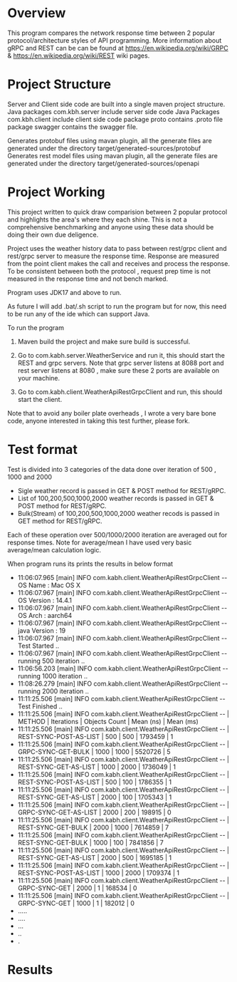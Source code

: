# Overview

This program compares the network response time between 2 popular protocol/architecture styles  of API programming. 
More information about gRPC and REST can be can be found at https://en.wikipedia.org/wiki/GRPC & https://en.wikipedia.org/wiki/REST wiki pages. 


# Project Structure

Server and Client side code are built into a single maven project structure. 
Java packages com.kbh.server include  server side code
Java Packages com.kbh.client include client side code
package proto contains .proto file
package swagger contains the swagger file.

Generates protobuf files using mavan plugin, all the generate files are generated under the directory target/generated-sources/protobuf
Generates rest model files using mavan plugin, all the generate files are generated under the directory target/generated-sources/openapi

# Project Working

This project written to quick draw comparision between 2 popular protocol and highlights the area's where they each shine. This is not a comprehensive benchmarking and anyone using these data should be doing their own due deligence.

Project uses the weather history data to pass between rest/grpc client and rest/grpc server to measure the response time. 
Response are measured from the point client makes the call and receives and process the response. To be consistent between both the protocol , request prep time is not measured in the response time and not bench marked. 

Program uses JDK17 and above to run. 

As future I will add .bat/.sh script to run the program but for now, this need to be run any of the ide which can support Java.

To run the program 
1. Maven build the project and make sure build is successful.
2. Go to com.kabh.server.WeatherService and run it, this should start the REST and grpc servers.
   Note that grpc server listens at 8088 port and rest server listens at 8080 , make sure these 2 ports are available on your machine.

3. Go to com.kabh.client.WeatherApiRestGrpcClient and run, this should start the client.

Note that to avoid any boiler plate overheads , I wrote a very bare bone code, anyone interested in taking this test further, please fork.


# Test format 

Test is divided into 3 categories of the data done over iteration of 500 , 1000 and 2000

- Sigle weather record is passed in GET & POST method for REST/gRPC.
- List of 100,200,500,1000,2000 weather records is passed in GET & POST method for REST/gRPC.
- Bulk(Stream) of 100,200,500,1000,2000 weather recods is passed in GET method for REST/gRPC.

Each of these operation over 500/1000/2000 iteration are averaged out for response times.
Note for average/mean I have used very basic average/mean calculation logic. 

When program runs its prints the results in below format 

- 11:06:07.965 [main] INFO com.kabh.client.WeatherApiRestGrpcClient -- OS Name : Mac OS X
- 11:06:07.967 [main] INFO com.kabh.client.WeatherApiRestGrpcClient -- OS Version : 14.4.1
- 11:06:07.967 [main] INFO com.kabh.client.WeatherApiRestGrpcClient -- OS Arch : aarch64
- 11:06:07.967 [main] INFO com.kabh.client.WeatherApiRestGrpcClient -- java Version : 19
- 11:06:07.967 [main] INFO com.kabh.client.WeatherApiRestGrpcClient -- Test Started ..
- 11:06:07.967 [main] INFO com.kabh.client.WeatherApiRestGrpcClient -- running 500 iteration ..
- 11:06:56.203 [main] INFO com.kabh.client.WeatherApiRestGrpcClient -- running 1000 iteration ..
- 11:08:26.279 [main] INFO com.kabh.client.WeatherApiRestGrpcClient -- running 2000 iteration ..
- 11:11:25.506 [main] INFO com.kabh.client.WeatherApiRestGrpcClient -- Test Finished ..
- 11:11:25.506 [main] INFO com.kabh.client.WeatherApiRestGrpcClient -- | METHOD | Iterations | Objects Count | Mean (ns) | Mean (ms)
- 11:11:25.506 [main] INFO com.kabh.client.WeatherApiRestGrpcClient -- | REST-SYNC-POST-AS-LIST | 500 | 500  | 1793459 | 1
- 11:11:25.506 [main] INFO com.kabh.client.WeatherApiRestGrpcClient -- | GRPC-SYNC-GET-BULK | 1000 | 1000  | 5520726 | 5
- 11:11:25.506 [main] INFO com.kabh.client.WeatherApiRestGrpcClient -- | REST-SYNC-GET-AS-LIST | 1000 | 2000  | 1736049 | 1
- 11:11:25.506 [main] INFO com.kabh.client.WeatherApiRestGrpcClient -- | REST-SYNC-POST-AS-LIST | 500 | 100  | 1786355 | 1
- 11:11:25.506 [main] INFO com.kabh.client.WeatherApiRestGrpcClient -- | REST-SYNC-GET-AS-LIST | 2000 | 100  | 1705343 | 1
- 11:11:25.506 [main] INFO com.kabh.client.WeatherApiRestGrpcClient -- | GRPC-SYNC-GET-AS-LIST | 2000 | 200  | 198915 | 0
- 11:11:25.506 [main] INFO com.kabh.client.WeatherApiRestGrpcClient -- | REST-SYNC-GET-BULK | 2000 | 1000  | 7614859 | 7
- 11:11:25.506 [main] INFO com.kabh.client.WeatherApiRestGrpcClient -- | REST-SYNC-GET-BULK | 1000 | 100  | 7841856 | 7
- 11:11:25.506 [main] INFO com.kabh.client.WeatherApiRestGrpcClient -- | REST-SYNC-GET-AS-LIST | 2000 | 500  | 1695185 | 1
- 11:11:25.506 [main] INFO com.kabh.client.WeatherApiRestGrpcClient -- | REST-SYNC-POST-AS-LIST | 1000 | 2000  | 1709374 | 1
- 11:11:25.506 [main] INFO com.kabh.client.WeatherApiRestGrpcClient -- | GRPC-SYNC-GET | 2000 | 1  | 168534 | 0
- 11:11:25.506 [main] INFO com.kabh.client.WeatherApiRestGrpcClient -- | GRPC-SYNC-GET | 1000 | 1  | 182012 | 0
- .....
- ....
- ...
- ..
- .


# Results



